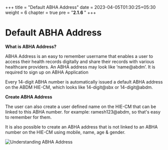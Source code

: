 +++
title = "Default ABHA Address"
date = 2023-04-05T01:30:25+05:30
weight = 6
chapter = true
pre = "<b>2.1.6 </b>"
+++


# Default ABHA Address

**What is ABHA Address?**

ABHA Address is an easy to remember username that enables a user to access their health records digitally and share their records with various healthcare providers. An ABHA address may look like ‘name@abdm’. It is required to sign up on ABHA Application

Every 14-digit ABHA number is automatically issued a default ABHA address on the ABDM HIE-CM, which looks like 14-digit@sbx or 14-digit@abdm.

**Create ABHA Address**

The user can also create a user defined name on the HIE-CM that can be linked to this ABHA number. for example: ramesh123@abdm, so that's easy to remember for them.

It is also possible to create an ABHA address that is not linked to an ABHA number on the HIE-CM using mobile, name, age & gender.

![Understanding ABHA Address](/abdm-docs/img/abha-address-intro.png)
